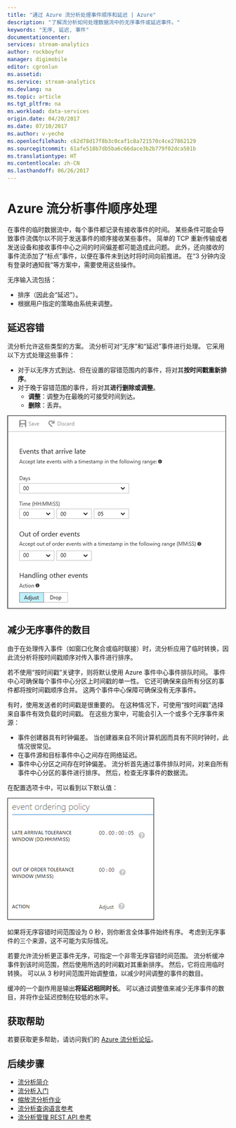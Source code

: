 ```yaml
---
title: "通过 Azure 流分析处理事件顺序和延迟 | Azure"
description: "了解流分析如何处理数据流中的无序事件或延迟事件。"
keywords: "无序, 延迟, 事件"
documentationcenter: 
services: stream-analytics
author: rockboyfor
manager: digimobile
editor: cgronlun
ms.assetid: 
ms.service: stream-analytics
ms.devlang: na
ms.topic: article
ms.tgt_pltfrm: na
ms.workload: data-services
origin.date: 04/20/2017
ms.date: 07/10/2017
ms.author: v-yeche
ms.openlocfilehash: c62d78d17f8b3c0caf1c8a721570c4ce27862129
ms.sourcegitcommit: 61afe518b7db5ba6c66dace3b2b779f02dca501b
ms.translationtype: HT
ms.contentlocale: zh-CN
ms.lasthandoff: 06/26/2017
---
```

# <a name="azure-stream-analytics-event-order-handling"></a>Azure 流分析事件顺序处理

在事件的临时数据流中，每个事件都记录有接收事件的时间。 某些条件可能会导致事件流偶尔以不同于发送事件的顺序接收某些事件。 简单的 TCP 重新传输或者发送设备和接收事件中心之间的时间偏差都可能造成此问题。 此外，还向接收的事件流添加了“标点”事件，以便在事件未到达时将时间向前推进。 在“3 分钟内没有登录时通知我”等方案中，需要使用这些操作。

无序输入流包括：
* 排序（因此会“延迟”）。
* 根据用户指定的策略由系统来调整。

## <a name="lateness-tolerance"></a>延迟容错
流分析允许这些类型的方案。 流分析可对“无序”和“延迟”事件进行处理。 它采用以下方式处理这些事件：

* 对于以无序方式到达、但在设置的容错范围内的事件，将对其**按时间戳重新排序**。
* 对于晚于容错范围的事件，将对其**进行删除或调整**。
    * **调整**：调整为在最晚的可接受时间到达。
    * **删除**：丢弃。

![流分析事件处理](media/stream-analytics-event-handling/stream-analytics-event-handling.png)

## <a name="reduce-the-number-of-out-of-order-events"></a>减少无序事件的数目

由于在处理传入事件（如窗口化聚合或临时联接）时，流分析应用了临时转换，因此流分析将按时间戳顺序对传入事件进行排序。

若不使用“按时间戳”关键字，则将默认使用 Azure 事件中心事件排队时间。 事件中心可确保每个事件中心分区上时间戳的单一性。 它还可确保来自所有分区的事件都将按时间戳顺序合并。 这两个事件中心保障可确保没有无序事件。

有时，使用发送者的时间戳是很重要的。 在这种情况下，可使用“按时间戳”选择来自事件有效负载的时间戳。 在这些方案中，可能会引入一个或多个无序事件来源：

* 事件创建器具有时钟偏差。 当创建器来自不同计算机因而具有不同时钟时，此情况很常见。
* 在事件源和目标事件中心之间存在网络延迟。
* 事件中心分区之间存在时钟偏差。 流分析首先通过事件排队时间，对来自所有事件中心分区的事件进行排序。 然后，检查无序事件的数据流。

在配置选项卡中，可以看到以下默认值：

![流分析无序处理](media/stream-analytics-event-handling/stream-analytics-out-of-order-handling.png)

如果将无序容错时间范围设为 0 秒，则你断言全体事件始终有序。 考虑到无序事件的三个来源，这不可能为实际情况。 

若要允许流分析更正事件无序，可指定一个非零无序容错时间范围。 流分析缓冲事件到该时间范围，然后使用所选的时间戳对其重新排序。 然后，它将应用临时转换。 可以从 3 秒时间范围开始调整值，以减少时间调整的事件的数目。 

缓冲的一个副作用是输出**将延迟相同时长**。 可以通过调整值来减少无序事件的数目，并将作业延迟控制在较低的水平。

## <a name="get-help"></a>获取帮助
若要获取更多帮助，请访问我们的 [Azure 流分析论坛](https://social.msdn.microsoft.com/Forums/home?forum=AzureStreamAnalytics)。

## <a name="next-steps"></a>后续步骤
* [流分析简介](stream-analytics-introduction.md)
* [流分析入门](stream-analytics-get-started.md)
* [缩放流分析作业](stream-analytics-scale-jobs.md)
* [流分析查询语言参考](https://msdn.microsoft.com/library/azure/dn834998.aspx)
* [流分析管理 REST API 参考](https://msdn.microsoft.com/library/azure/dn835031.aspx)